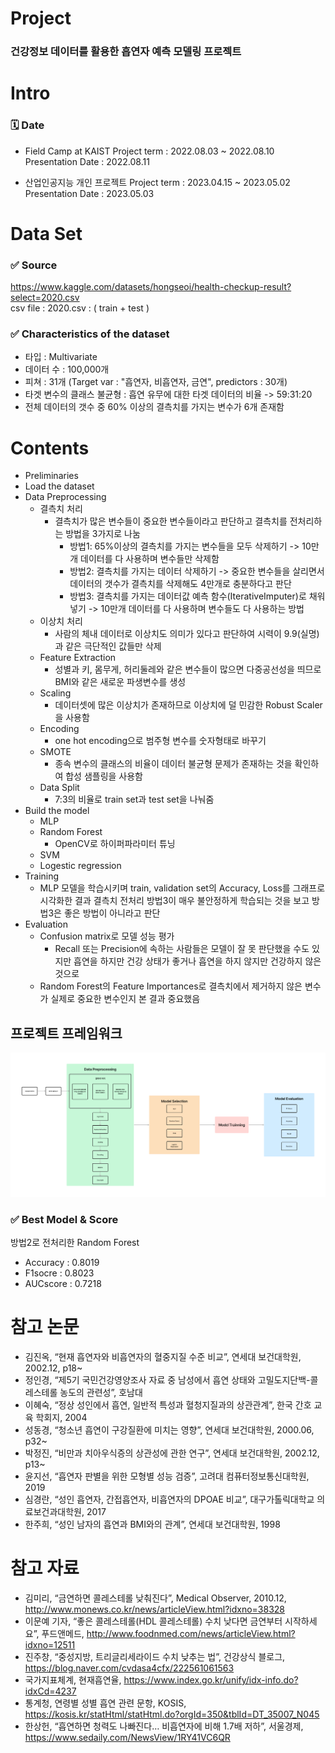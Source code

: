 # Project
### 건강정보 데이터를 활용한 흡연자 예측 모델링 프로젝트

# Intro 
### 🗓️ Date 
- Field Camp at KAIST
Project term : 2022.08.03 ~ 2022.08.10 </br>
Presentation Date : 2022.08.11 </br>

- 산업인공지능 개인 프로젝트
Project term : 2023.04.15 ~ 2023.05.02 </br>
Presentation Date : 2023.05.03 </br>
  
# Data Set 
### ✅ Source 
https://www.kaggle.com/datasets/hongseoi/health-checkup-result?select=2020.csv <br/> 
csv file : 2020.csv : ( train + test )

### ✅ Characteristics of the dataset 
  * 타입 : Multivariate
  * 데이터 수 : 100,000개
  * 피쳐 : 31개 (Target var : "흡연자, 비흡연자, 금연", predictors : 30개)
  * 타겟 변수의 클래스 불균형 : 흡연 유무에 대한 타겟 데이터의 비율 -> 59:31:20
  * 전체 데이터의 갯수 중 60% 이상의 결측치를 가지는 변수가 6개 존재함

# Contents
- Preliminaries
- Load the dataset
- Data Preprocessing
  - 결측치 처리
    - 결측치가 많은 변수들이 중요한 변수들이라고 판단하고 결측치를 전처리하는 방법을 3가지로 나눔
      - 방법1: 65%이상의 결측치를 가지는 변수들을 모두 삭제하기 -> 10만개 데이터를 다 사용하며 변수들만 삭제함
      - 방법2: 결측치를 가지는 데이터 삭제하기 -> 중요한 변수들을 살리면서 데이터의 갯수가 결측치를 삭제해도 4만개로 충분하다고 판단
      - 방법3: 결측치를 가지는 데이터값 예측 함수(IterativeImputer)로 채워넣기 -> 10만개 데이터를 다 사용하며 변수들도 다 사용하는 방법
  - 이상치 처리
    - 사람의 체내 데이터로 이상치도 의미가 있다고 판단하여 시력이 9.9(실명)과 같은 극단적인 값들만 삭제
  - Feature Extraction
    - 성별과 키, 몸무게, 허리둘레와 같은 변수들이 많으면 다중공선성을 띄므로 BMI와 같은 새로운 파생변수를 생성
  - Scaling
    - 데이터셋에 많은 이상치가 존재하므로 이상치에 덜 민감한 Robust Scaler을 사용함
  - Encoding
    - one hot encoding으로 범주형 변수를 숫자형태로 바꾸기
  - SMOTE
    - 종속 변수의 클래스의 비율이 데이터 불균형 문제가 존재하는 것을 확인하여 합성 샘플링을 사용함
  - Data Split
    - 7:3의 비율로 train set과 test set을 나눠줌
- Build the model
  - MLP
  - Random Forest
    - OpenCV로 하이퍼파라미터 튜닝
  - SVM
  - Logestic regression
- Training
  - MLP 모델을 학습시키며 train, validation set의 Accuracy, Loss를 그래프로 시각화한 결과 결측치 전처리 방법3이 매우 불안정하게 학습되는 것을 보고 방법3은 좋은 방법이 아니라고 판단
- Evaluation
  - Confusion matrix로 모델 성능 평가
    - Recall 또는 Precision에 속하는 사람들은 모델이 잘 못 판단했을 수도 있지만 흡연을 하지만 건강 상태가 좋거나 흡연을 하지 않지만 건강하지 않은 것으로 
  - Random Forest의 Feature Importances로 결측치에서 제거하지 않은 변수가 실제로 중요한 변수인지 본 결과 중요했음

## 프로젝트 프레임워크

<img src="./image/[참고자료]산업인공지능 개인프로젝트 프레임워크.jpg">

### ✅ Best Model & Score
방법2로 전처리한 Random Forest </br>
  * Accuracy : 0.8019
  * F1socre : 0.8023
  * AUCscore : 0.7218

# 참고 논문
-	김진옥, “현재 흡연자와 비흡연자의 혈중지질 수준 비교”, 연세대 보건대학원, 2002.12, p18~
-	정인경, “제5기 국민건강영양조사 자료 중 남성에서 흡연 상태와 고밀도지단백-콜레스테롤 농도의 관련성”, 호남대
-	이혜숙, “정상 성인에서 흡연, 일반적 특성과 혈청지질과의 상관관계”, 한국 간호 교육 학회지, 2004
-	성동경, “청소년 흡연이 구강질환에 미치는 영향”, 연세대 보건대학원, 2000.06, p32~
-	박정진, “비만과 치아우식증의 상관성에 관한 연구”, 연세대 보건대학원, 2002.12, p13~
-	윤지선, “흡연자 판별을 위한 모형별 성능 검증”, 고려대 컴퓨터정보통신대학원, 2019
-	심경란, “성인 흡연자, 간접흡연자, 비흡연자의 DPOAE 비교”, 대구가톨릭대학교 의료보건과대학원, 2017
-	한주희, “성인 남자의 흡연과 BMI와의 관계”, 연세대 보건대학원, 1998
# 참고 자료
-	김미리, “금연하면 콜레스테롤 낮춰진다”, Medical Observer, 2010.12, http://www.monews.co.kr/news/articleView.html?idxno=38328 
-	이문예 기자, “좋은 콜레스테롤(HDL 콜레스테롤) 수치 낮다면 금연부터 시작하세요”, 푸드앤메드, http://www.foodnmed.com/news/articleView.html?idxno=12511 
-	진주창, “중성지방, 트리글리세라이드 수치 낮추는 법”, 건강상식 블로그, https://blog.naver.com/cvdasa4cfx/222561061563 
-	국가지표체계, 현재흡연율, https://www.index.go.kr/unify/idx-info.do?idxCd=4237 
-	통계청, 연령별 성별 흡연 관련 문항, KOSIS, https://kosis.kr/statHtml/statHtml.do?orgId=350&tblId=DT_35007_N045 
-	한상헌, “흡연하면 청력도 나빠진다… 비흡연자에 비해 1.7배 저하”, 서울경제, https://www.sedaily.com/NewsView/1RY41VC6QR 
